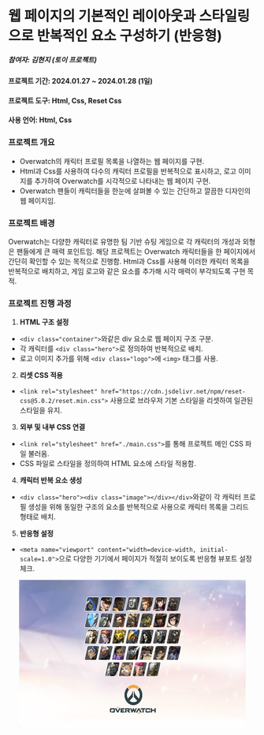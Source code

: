 # 웹 페이지의 기본적인 레이아웃과 스타일링으로 반복적인 요소 구성하기 (반응형)

##### 참여자: 김현지 (토이 프로젝트)  
  
#### 프로젝트 기간: 2024.01.27 ~ 2024.01.28 (1일)  
  
#### 프로젝트 도구: Html, Css, Reset Css
  
#### 사용 언어: Html, Css
  
### 프로젝트 개요  
  - Overwatch의 캐릭터 프로필 목록을 나열하는 웹 페이지를 구현.
  - Html과 Css를 사용하여 다수의 캐릭터 프로필을 반복적으로 표시하고, 로고 이미지를 추가하여 Overwatch를 시각적으로 나타내는 웹 페이지 구현.
  - Overwatch 팬들이 캐릭터들을 한눈에 살펴볼 수 있는 간단하고 깔끔한 디자인의 웹 페이지임. 
  
### 프로젝트 배경  
Overwatch는 다양한 캐릭터로 유명한 팀 기반 슈팅 게임으로 각 캐릭터의 개성과 외형은 팬들에게 큰 매력 포인트임.
해당 프로젝트는 Overwatch 캐릭터들을 한 페이지에서 간단히 확인할 수 있는 목적으로 진행함.
Html과 Css를 사용해 이러한 캐릭터 목록을 반복적으로 배치하고, 게임 로고와 같은 요소를 추가해 시각 매력이 부각되도록 구현 목적.
  
### 프로젝트 진행 과정  
1. **HTML 구조 설정**
  - `<div class="container">`와같은 div 요소로 웹 페이지 구조 구분.
  - 각 캐릭터를 `<div class="hero">`로 정의하여 반복적으로 배치.
  - 로고 이미지 추가를 위해 `<div class="logo">`에 `<img>` 태그를 사용.

2. **리셋 CSS 적용**
  - `<link rel="stylesheet" href="https://cdn.jsdelivr.net/npm/reset-css@5.0.2/reset.min.css">` 사용으로 브라우저 기본 스타일을 리셋하여 일관된 스타일을 유지.

3. **외부 및 내부 CSS 연결**
  - `<link rel="stylesheet" href="./main.css">`를 통해 프로젝트 메인 CSS 파일 불러옴.
  - CSS 파일로 스타일을 정의하여 HTML 요소에 스타일 적용함.

4. **캐릭터 반복 요소 생성**
  - `<div class="hero"><div class="image"></div></div>`와같이 각 캐릭터 프로필 생성을 위해 동일한 구조의 요소를 반복적으로 사용으로 캐릭터 목록을 그리드 형태로 배치.

5. **반응형 설정**
  - `<meta name="viewport" content="width=device-width, initial-scale=1.0">`으로 다양한 기기에서 페이지가 적절히 보이도록 반응형 뷰포트 설정체크.

<p align="center">
  <img width="460" height="300" src="./images/overwatch-heros-main page.png">
</p>